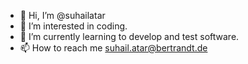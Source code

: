 - 👋 Hi, I’m @suhailatar
- 👀 I’m interested in coding.
- 🌱 I’m currently learning to develop and test software.
- 📫 How to reach me suhail.atar@bertrandt.de

<!---
suhailatar/suhailatar is a ✨ special ✨ repository because its `README.md` (this file) appears on your GitHub profile.
You can click the Preview link to take a look at your changes.
--->
